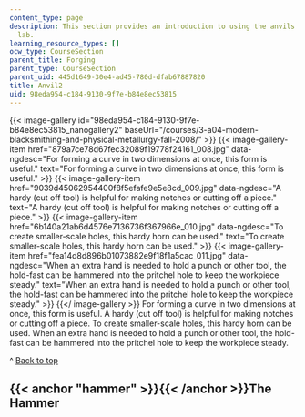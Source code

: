 ```yaml
---
content_type: page
description: This section provides an introduction to using the anvils in the blacksmithing
  lab.
learning_resource_types: []
ocw_type: CourseSection
parent_title: Forging
parent_type: CourseSection
parent_uid: 445d1649-30e4-ad45-780d-dfab67887820
title: Anvil2
uid: 98eda954-c184-9130-9f7e-b84e8ec53815
---
```


{{< image-gallery id="98eda954-c184-9130-9f7e-b84e8ec53815_nanogallery2" baseUrl="/courses/3-a04-modern-blacksmithing-and-physical-metallurgy-fall-2008/" >}}
{{< image-gallery-item href="879a7ce78d67fec32089f19778f24161_008.jpg" data-ngdesc="For forming a curve in two dimensions at once, this form is useful." text="For forming a curve in two dimensions at once, this form is useful." >}}
{{< image-gallery-item href="9039d45062954400f8f5efafe9e5e8cd_009.jpg" data-ngdesc="A hardy (cut off tool) is helpful for making notches or cutting off a piece." text="A hardy (cut off tool) is helpful for making notches or cutting off a piece." >}}
{{< image-gallery-item href="6b140a21ab6d4576e7136736f367966e_010.jpg" data-ngdesc="To create smaller-scale holes, this hardy horn can be used." text="To create smaller-scale holes, this hardy horn can be used." >}}
{{< image-gallery-item href="fea14d8d896b01073882e9f18f1a5cac_011.jpg" data-ngdesc="When an extra hand is needed to hold a punch or other tool, the hold-fast can be hammered into the pritchel hole to keep the workpiece steady." text="When an extra hand is needed to hold a punch or other tool, the hold-fast can be hammered into the pritchel hole to keep the workpiece steady." >}}
{{</ image-gallery >}}
For forming a curve in two dimensions at once, this form is useful. A hardy (cut off tool) is helpful for making notches or cutting off a piece. To create smaller-scale holes, this hardy horn can be used. When an extra hand is needed to hold a punch or other tool, the hold-fast can be hammered into the pritchel hole to keep the workpiece steady.

^ [Back to top](#top)

{{< anchor "hammer" >}}{{< /anchor >}}The Hammer
------------------------------------------------